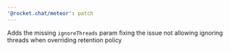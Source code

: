 ```yaml
---
'@rocket.chat/meteor': patch
---
```


Adds the missing `ignoreThreads` param fixing the issue not allowing ignoring threads when overriding retention policy
